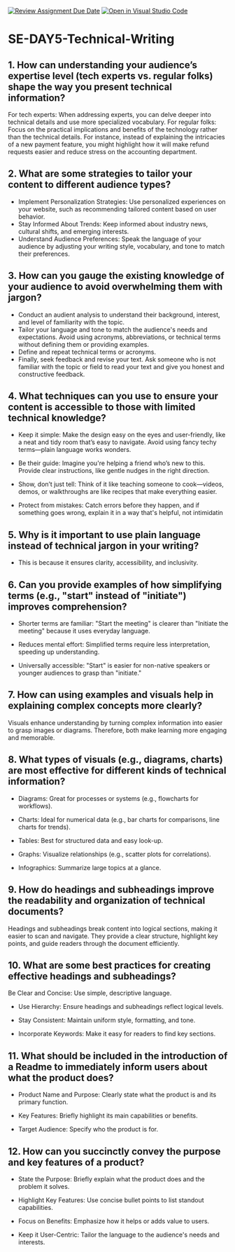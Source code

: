 [![Review Assignment Due Date](https://classroom.github.com/assets/deadline-readme-button-22041afd0340ce965d47ae6ef1cefeee28c7c493a6346c4f15d667ab976d596c.svg)](https://classroom.github.com/a/zsAR-pyY)
[![Open in Visual Studio Code](https://classroom.github.com/assets/open-in-vscode-2e0aaae1b6195c2367325f4f02e2d04e9abb55f0b24a779b69b11b9e10269abc.svg)](https://classroom.github.com/online_ide?assignment_repo_id=18491914&assignment_repo_type=AssignmentRepo)
# SE-DAY5-Technical-Writing
## 1. How can understanding your audience’s expertise level (tech experts vs. regular folks) shape the way you present technical information?

For tech experts: When addressing experts, you can delve deeper into technical details and use more specialized vocabulary.
For regular folks: Focus on the practical implications and benefits of the technology rather than the technical details. For instance, instead of explaining the intricacies of a new payment feature, you might highlight how it will make refund requests easier and reduce stress on the accounting department.

## 2. What are some strategies to tailor your content to different audience types?

- Implement Personalization Strategies: Use personalized experiences on your website, such as recommending tailored content based on user behavior.
- Stay Informed About Trends: Keep informed about industry news, cultural shifts, and emerging interests.
- Understand Audience Preferences: Speak the language of your audience by adjusting your writing style, vocabulary, and tone to match their preferences.

## 3. How can you gauge the existing knowledge of your audience to avoid overwhelming them with jargon?

- Conduct an audient analysis to understand their background, interest, and level of familiarity with the topic.
- Tailor your language and tone to match the audience's needs and expectations. Avoid using acronyms, abbreviations, or technical terms without defining them or providing examples.
- Define and repeat technical terms or acronyms.
- Finally, seek feedback and revise your text. Ask someone who is not familiar with the topic or field to read your text and give you honest and constructive feedback.

## 4. What techniques can you use to ensure your content is accessible to those with limited technical knowledge?

- Keep it simple: Make the design easy on the eyes and user-friendly, like a neat and tidy room that’s easy to navigate. Avoid using fancy techy terms—plain language works wonders.

- Be their guide: Imagine you're helping a friend who’s new to this. Provide clear instructions, like gentle nudges in the right direction.

- Show, don’t just tell: Think of it like teaching someone to cook—videos, demos, or walkthroughs are like recipes that make everything easier.

- Protect from mistakes: Catch errors before they happen, and if something goes wrong, explain it in a way that's helpful, not intimidatin

## 5. Why is it important to use plain language instead of technical jargon in your writing?

- This is because it ensures clarity, accessibility, and inclusivity.

## 6. Can you provide examples of how simplifying terms (e.g., "start" instead of "initiate") improves comprehension?

- Shorter terms are familiar: "Start the meeting" is clearer than "Initiate the meeting" because it uses everyday language.

- Reduces mental effort: Simplified terms require less interpretation, speeding up understanding.

- Universally accessible: "Start" is easier for non-native speakers or younger audiences to grasp than "initiate."

## 7. How can using examples and visuals help in explaining complex concepts more clearly?

Visuals enhance understanding by turning complex information into easier to grasp images or diagrams. Therefore, both make learning more engaging and memorable.

## 8. What types of visuals (e.g., diagrams, charts) are most effective for different kinds of technical information?

- Diagrams: Great for processes or systems (e.g., flowcharts for workflows).

- Charts: Ideal for numerical data (e.g., bar charts for comparisons, line charts for trends).

- Tables: Best for structured data and easy look-up.

- Graphs: Visualize relationships (e.g., scatter plots for correlations).

- Infographics: Summarize large topics at a glance.

## 9. How do headings and subheadings improve the readability and organization of technical documents?

Headings and subheadings break content into logical sections, making it easier to scan and navigate. They provide a clear structure, highlight key points, and guide readers through the document efficiently.

## 10. What are some best practices for creating effective headings and subheadings?

Be Clear and Concise: Use simple, descriptive language.

- Use Hierarchy: Ensure headings and subheadings reflect logical levels.

- Stay Consistent: Maintain uniform style, formatting, and tone.

- Incorporate Keywords: Make it easy for readers to find key sections.

## 11. What should be included in the introduction of a Readme to immediately inform users about what the product does?

- Product Name and Purpose: Clearly state what the product is and its primary function.

- Key Features: Briefly highlight its main capabilities or benefits.

- Target Audience: Specify who the product is for.

## 12. How can you succinctly convey the purpose and key features of a product?

- State the Purpose: Briefly explain what the product does and the problem it solves.

- Highlight Key Features: Use concise bullet points to list standout capabilities.

- Focus on Benefits: Emphasize how it helps or adds value to users.

- Keep it User-Centric: Tailor the language to the audience's needs and interests.


